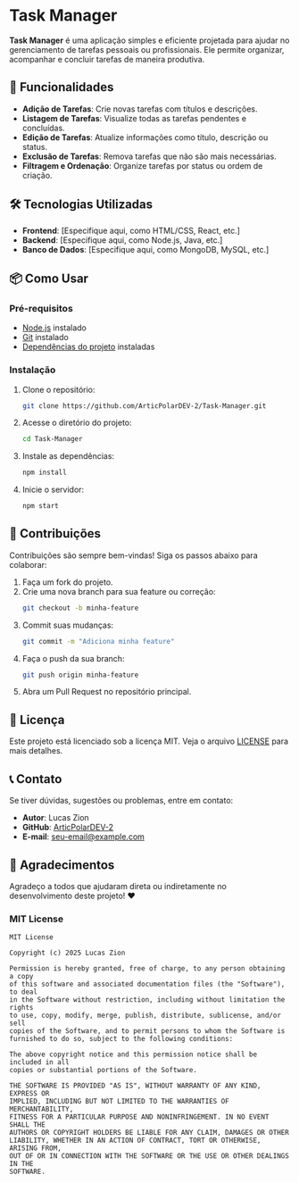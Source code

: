 # Task Manager

**Task Manager** é uma aplicação simples e eficiente projetada para ajudar no gerenciamento de tarefas pessoais ou profissionais. Ele permite organizar, acompanhar e concluir tarefas de maneira produtiva.


## 🚀 Funcionalidades

- **Adição de Tarefas**: Crie novas tarefas com títulos e descrições.
- **Listagem de Tarefas**: Visualize todas as tarefas pendentes e concluídas.
- **Edição de Tarefas**: Atualize informações como título, descrição ou status.
- **Exclusão de Tarefas**: Remova tarefas que não são mais necessárias.
- **Filtragem e Ordenação**: Organize tarefas por status ou ordem de criação.


## 🛠️ Tecnologias Utilizadas

- **Frontend**: [Especifique aqui, como HTML/CSS, React, etc.]
- **Backend**: [Especifique aqui, como Node.js, Java, etc.]
- **Banco de Dados**: [Especifique aqui, como MongoDB, MySQL, etc.]

## 📦 Como Usar

### Pré-requisitos
- [Node.js](https://nodejs.org) instalado
- [Git](https://git-scm.com) instalado
- [Dependências do projeto](#instalação) instaladas

### Instalação
1. Clone o repositório:
   ```bash
   git clone https://github.com/ArticPolarDEV-2/Task-Manager.git
   ```
2. Acesse o diretório do projeto:
   ```bash
   cd Task-Manager
   ```
3. Instale as dependências:
   ```bash
   npm install
   ```
4. Inicie o servidor:
   ```bash
   npm start
   ```

## 🤝 Contribuições

Contribuições são sempre bem-vindas! Siga os passos abaixo para colaborar:  
1. Faça um fork do projeto.  
2. Crie uma nova branch para sua feature ou correção:  
   ```bash
   git checkout -b minha-feature
   ```
3. Commit suas mudanças:  
   ```bash
   git commit -m "Adiciona minha feature"
   ```
4. Faça o push da sua branch:  
   ```bash
   git push origin minha-feature
   ```
5. Abra um Pull Request no repositório principal.


## 📜 Licença

Este projeto está licenciado sob a licença MIT. Veja o arquivo [LICENSE](LICENSE) para mais detalhes.


## 📞 Contato

Se tiver dúvidas, sugestões ou problemas, entre em contato:  
- **Autor**: Lucas Zion  
- **GitHub**: [ArticPolarDEV-2](https://github.com/ArticPolarDEV-2)  
- **E-mail**: [seu-email@example.com](mailto:seu-email@example.com)


## 🌟 Agradecimentos

Agradeço a todos que ajudaram direta ou indiretamente no desenvolvimento deste projeto! ❤️

### **MIT License**
```plaintext
MIT License

Copyright (c) 2025 Lucas Zion

Permission is hereby granted, free of charge, to any person obtaining a copy
of this software and associated documentation files (the "Software"), to deal
in the Software without restriction, including without limitation the rights
to use, copy, modify, merge, publish, distribute, sublicense, and/or sell
copies of the Software, and to permit persons to whom the Software is
furnished to do so, subject to the following conditions:

The above copyright notice and this permission notice shall be included in all
copies or substantial portions of the Software.

THE SOFTWARE IS PROVIDED "AS IS", WITHOUT WARRANTY OF ANY KIND, EXPRESS OR
IMPLIED, INCLUDING BUT NOT LIMITED TO THE WARRANTIES OF MERCHANTABILITY,
FITNESS FOR A PARTICULAR PURPOSE AND NONINFRINGEMENT. IN NO EVENT SHALL THE
AUTHORS OR COPYRIGHT HOLDERS BE LIABLE FOR ANY CLAIM, DAMAGES OR OTHER
LIABILITY, WHETHER IN AN ACTION OF CONTRACT, TORT OR OTHERWISE, ARISING FROM,
OUT OF OR IN CONNECTION WITH THE SOFTWARE OR THE USE OR OTHER DEALINGS IN THE
SOFTWARE.
```

